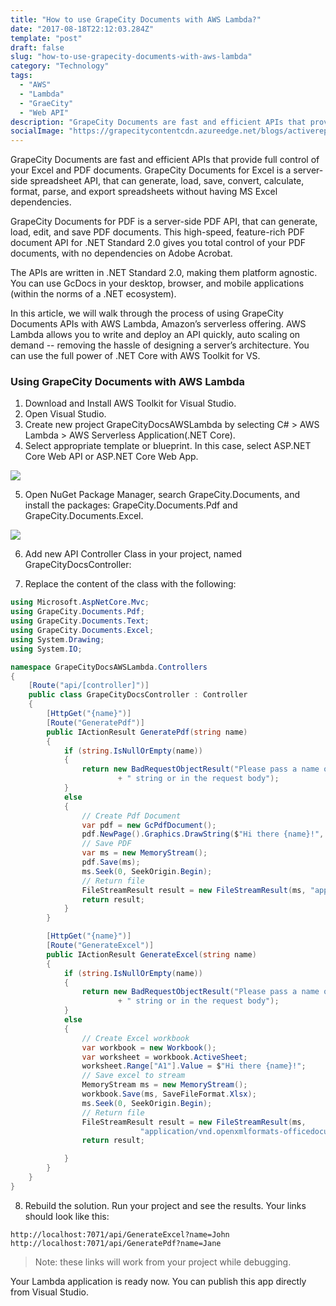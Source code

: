 ```yaml
---
title: "How to use GrapeCity Documents with AWS Lambda?"
date: "2017-08-18T22:12:03.284Z"
template: "post"
draft: false
slug: "how-to-use-grapecity-documents-with-aws-lambda"
category: "Technology"
tags:
  - "AWS"
  - "Lambda"
  - "GraeCity"
  - "Web API"
description: "GrapeCity Documents are fast and efficient APIs that provide full control of your Excel and PDF documents. GrapeCity Documents for Excel is a server-side spreadsheet API, that can generate, load, save, convert, calculate, format, parse, and export spreadsheets without having MS Excel dependencies."
socialImage: "https://grapecitycontentcdn.azureedge.net/blogs/activereports/20180614-ar-webinar-files/lambda.png"
---
```


GrapeCity Documents are fast and efficient APIs that provide full control of your Excel and PDF documents. GrapeCity Documents for Excel is a server-side spreadsheet API, that can generate, load, save, convert, calculate, format, parse, and export spreadsheets without having MS Excel dependencies.

GrapeCity Documents for PDF is a server-side PDF API, that can generate, load, edit, and save PDF documents. This high-speed, feature-rich PDF document API for .NET Standard 2.0 gives you total control of your PDF documents, with no dependencies on Adobe Acrobat.

The APIs are written in .NET Standard 2.0, making them platform agnostic. You can use GcDocs in your desktop, browser, and mobile applications (within the norms of a .NET ecosystem).

In this article, we will walk through the process of using GrapeCity Documents APIs with AWS Lambda, Amazon’s serverless offering. AWS Lambda allows you to write and deploy an API quickly, auto scaling on demand -- removing the hassle of designing a server’s architecture. You can use the full power of .NET Core with AWS Toolkit for VS.

### Using GrapeCity Documents with AWS Lambda

1. Download and Install AWS Toolkit for Visual Studio.
2. Open Visual Studio.
3. Create new project GrapeCityDocsAWSLambda by selecting C# > AWS Lambda > AWS Serverless Application(.NET Core).
4. Select appropriate template or blueprint. In this case, select ASP.NET Core Web API or ASP.NET Core Web App.

![](https://grapecitycontentcdn.azureedge.net/blogs/activereports/20180614-ar-webinar-files/picture1.png)

5. Open NuGet Package Manager, search GrapeCity.Documents, and install the packages: GrapeCity.Documents.Pdf and GrapeCity.Documents.Excel.

![](https://grapecitycontentcdn.azureedge.net/blogs/activereports/20180614-ar-webinar-files/picture2.png)

6. Add new API Controller Class in your project, named GrapeCityDocsController:

7. Replace the content of the class with the following:

```cs
using Microsoft.AspNetCore.Mvc;
using GrapeCity.Documents.Pdf;
using GrapeCity.Documents.Text;
using GrapeCity.Documents.Excel;
using System.Drawing;
using System.IO;

namespace GrapeCityDocsAWSLambda.Controllers
{
    [Route("api/[controller]")]
    public class GrapeCityDocsController : Controller
    {
        [HttpGet("{name}")]
        [Route("GeneratePdf")]
        public IActionResult GeneratePdf(string name)
        {
            if (string.IsNullOrEmpty(name))
            {
                return new BadRequestObjectResult("Please pass a name on the query"
                        + " string or in the request body");
            }
            else
            {
                // Create Pdf Document
                var pdf = new GcPdfDocument();
                pdf.NewPage().Graphics.DrawString($"Hi there {name}!", new TextFormat(), new PointF(72, 72));
                // Save PDF
                var ms = new MemoryStream();
                pdf.Save(ms);
                ms.Seek(0, SeekOrigin.Begin);
                // Return file
                FileStreamResult result = new FileStreamResult(ms, "application/pdf");
                return result;
            }
        }

        [HttpGet("{name}")]
        [Route("GenerateExcel")]
        public IActionResult GenerateExcel(string name)
        {
            if (string.IsNullOrEmpty(name))
            {
                return new BadRequestObjectResult("Please pass a name on the query"
                        + " string or in the request body");
            }
            else
            {
                // Create Excel workbook
                var workbook = new Workbook();
                var worksheet = workbook.ActiveSheet;
                worksheet.Range["A1"].Value = $"Hi there {name}!";
                // Save excel to stream
                MemoryStream ms = new MemoryStream();
                workbook.Save(ms, SaveFileFormat.Xlsx);
                ms.Seek(0, SeekOrigin.Begin);
                // Return file
                FileStreamResult result = new FileStreamResult(ms,
                             "application/vnd.openxmlformats-officedocument.spreadsheetml.sheet");
                return result;

            }
        }
    }
}
```
8. Rebuild the solution. Run your project and see the results. Your links should look like this:
```
http://localhost:7071/api/GenerateExcel?name=John
http://localhost:7071/api/GeneratePdf?name=Jane
```
> Note: these links will work from your project while debugging.

Your Lambda application is ready now. You can publish this app directly from Visual Studio.